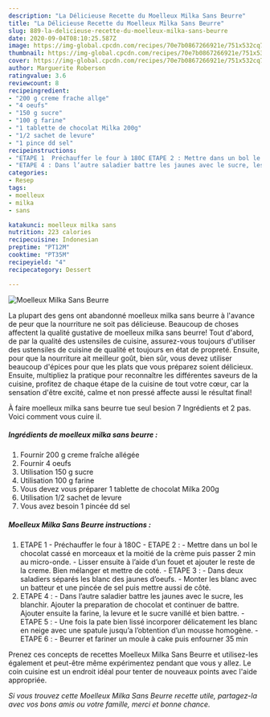 ```yaml
---
description: "La Délicieuse Recette du Moelleux Milka Sans Beurre"
title: "La Délicieuse Recette du Moelleux Milka Sans Beurre"
slug: 889-la-delicieuse-recette-du-moelleux-milka-sans-beurre
date: 2020-09-04T08:10:25.587Z
image: https://img-global.cpcdn.com/recipes/70e7b0867266921e/751x532cq70/moelleux-milka-sans-beurre-photo-principale-de-la-recette.jpg
thumbnail: https://img-global.cpcdn.com/recipes/70e7b0867266921e/751x532cq70/moelleux-milka-sans-beurre-photo-principale-de-la-recette.jpg
cover: https://img-global.cpcdn.com/recipes/70e7b0867266921e/751x532cq70/moelleux-milka-sans-beurre-photo-principale-de-la-recette.jpg
author: Marguerite Roberson
ratingvalue: 3.6
reviewcount: 8
recipeingredient:
- "200 g creme frache allge"
- "4 oeufs"
- "150 g sucre"
- "100 g farine"
- "1 tablette de chocolat Milka 200g"
- "1/2 sachet de levure"
- "1 pince dd sel"
recipeinstructions:
- "ETAPE 1  Préchauffer le four à 180C ETAPE 2 : Mettre dans un bol le chocolat cassé en morceaux et la moitié de la crème puis passer 2 min au micro-onde.  Lisser ensuite à l’aide d’un fouet et ajouter le reste de la creme. Bien mélanger et mettre de coté.  ETAPE 3 :  Dans deux saladiers séparés les blanc des jaunes d’oeufs.  Monter les blanc avec un batteur et une pincée de sel puis mettre aussi de côté."
- "ETAPE 4 : Dans l’autre saladier battre les jaunes avec le sucre, les blanchir. Ajouter la preparation de chocolat et continuer de battre. Ajouter ensuite la farine, la levure et le sucre vanillé et bien battre.  ETAPE 5 : Une fois la pate bien lissé incorporer délicatement les blanc en neige avec une spatule jusqu’a l’obtention d’un mousse homogène.  ETAPE 6 : Beurrer et fariner un moule à cake puis enfourner 35 min"
categories:
- Resep
tags:
- moelleux
- milka
- sans

katakunci: moelleux milka sans 
nutrition: 223 calories
recipecuisine: Indonesian
preptime: "PT12M"
cooktime: "PT35M"
recipeyield: "4"
recipecategory: Dessert

---
```



![Moelleux Milka Sans Beurre](https://img-global.cpcdn.com/recipes/70e7b0867266921e/751x532cq70/moelleux-milka-sans-beurre-photo-principale-de-la-recette.jpg)

La plupart des gens ont abandonné moelleux milka sans beurre à l'avance de peur que la nourriture ne soit pas délicieuse. Beaucoup de choses affectent la qualité gustative de moelleux milka sans beurre! Tout d'abord, de par la qualité des ustensiles de cuisine, assurez-vous toujours d'utiliser des ustensiles de cuisine de qualité et toujours en état de propreté. Ensuite, pour que la nourriture ait meilleur goût, bien sûr, vous devez utiliser beaucoup d'épices pour que les plats que vous préparez soient délicieux. Ensuite, multipliez la pratique pour reconnaître les différentes saveurs de la cuisine, profitez de chaque étape de la cuisine de tout votre cœur, car la sensation d'être excité, calme et non pressé affecte aussi le résultat final!

<!--inarticleads1-->

À faire moelleux milka sans beurre tue seul besion 7 Ingrédients et 2 pas. Voici comment vous cuire il.

##### Ingrédients de moelleux milka sans beurre :

1. Fournir 200 g creme fraîche allégée
1. Fournir 4 oeufs
1. Utilisation 150 g sucre
1. Utilisation 100 g farine
1. Vous devez vous préparer 1 tablette de chocolat Milka 200g
1. Utilisation 1/2 sachet de levure
1. Vous avez besoin 1 pincée dd sel




<!--inarticleads2-->

##### Moelleux Milka Sans Beurre instructions :

1. ETAPE 1  - Préchauffer le four à 180C - ETAPE 2 : - Mettre dans un bol le chocolat cassé en morceaux et la moitié de la crème puis passer 2 min au micro-onde.  - Lisser ensuite à l’aide d’un fouet et ajouter le reste de la creme. Bien mélanger et mettre de coté.  - ETAPE 3 :  - Dans deux saladiers séparés les blanc des jaunes d’oeufs.  - Monter les blanc avec un batteur et une pincée de sel puis mettre aussi de côté.
1. ETAPE 4 : - Dans l’autre saladier battre les jaunes avec le sucre, les blanchir. Ajouter la preparation de chocolat et continuer de battre. Ajouter ensuite la farine, la levure et le sucre vanillé et bien battre.  - ETAPE 5 : - Une fois la pate bien lissé incorporer délicatement les blanc en neige avec une spatule jusqu’a l’obtention d’un mousse homogène.  - ETAPE 6 : - Beurrer et fariner un moule à cake puis enfourner 35 min




<!--inarticleads1-->

<p>
Prenez ces concepts de recettes Moelleux Milka Sans Beurre et utilisez-les également et peut-être même expérimentez pendant que vous y allez. Le coin cuisine est un endroit idéal pour tenter de nouveaux points avec l'aide appropriée.
</p>

<p>
<i>Si vous trouvez cette Moelleux Milka Sans Beurre recette utile, partagez-la avec vos bons amis ou votre famille, merci et bonne chance.</i>
</p>
